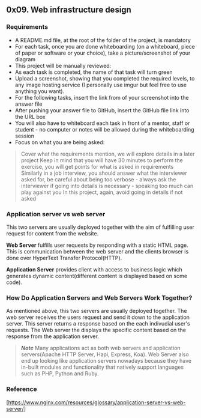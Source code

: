 ## 0x09. Web infrastructure design

### Requirements
- A README.md file, at the root of the folder of the project, is mandatory
- For each task, once you are done whiteboarding (on a whiteboard, piece of paper or software or your choice), take a picture/screenshot of your diagram
- This project will be manually reviewed:
- As each task is completed, the name of that task will turn green
- Upload a screenshot, showing that you completed the required levels, to any image hosting service (I personally use imgur but feel free to use anything you want).
- For the following tasks, insert the link from of your screenshot into the answer file
- After pushing your answer file to GitHub, insert the GitHub file link into the URL box
- You will also have to whiteboard each task in front of a mentor, staff or student - no computer or notes will be allowed during the whiteboarding session
- Focus on what you are being asked:
> Cover what the requirements mention, we will explore details in a later project
> Keep in mind that you will have 30 minutes to perform the exercise, you will get points for what is asked in requirements
> Similarly in a job interview, you should answer what the interviewer asked for, be careful about being too verbose - always ask the interviewer if going into details is necessary - speaking too much can play against you
> In this project, again, avoid going in details if not asked

### Application server vs web server
This two servers are usually deployed together with the aim of fulfilling user request for content from the website.

**Web Server** fulfills user requests by responding with a static HTML page. This is communication between the web server and the clients browser is done over HyperText Transfer Protocol(HTTP).

**Application Server** provides client with access to business logic which generates dynamic content(different content is displayed based on some code).

### How Do Application Servers and Web Servers Work Together?
As mentioned above, this two servers are usually deployed together. The web server receives the users request and send it down to the application server. This server returns a response based on the each indivudial user's requests. The Web server the displays the specific content based on the response from the application server.

> ***Note***
> Many applications act as both web servers and application servers(Apache HTTP Server, Hapi, Express, Koa).
> Web Server also end up looking like application servers nowadays because they have in-built modules and functionality that natively support languages such as PHP, Python and Ruby.

### Reference
[https://www.nginx.com/resources/glossary/application-server-vs-web-server/]
